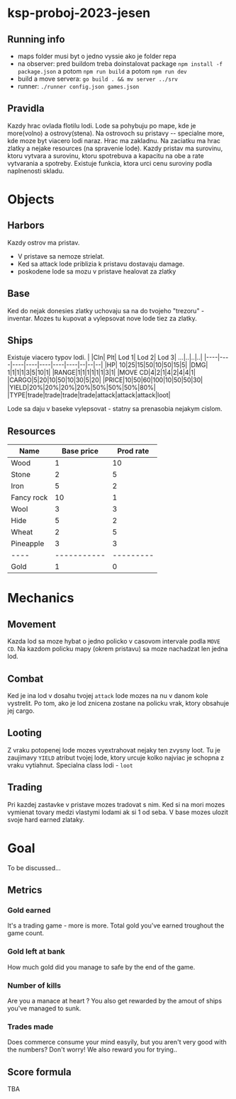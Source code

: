 # ksp-proboj-2023-jesen

## Running info
  - maps folder musi byt o jedno vyssie ako je folder repa
  - na observer: pred buildom treba doinstalovat package `npm install -f package.json` a potom `npm run build` a potom `npm run dev`
  - build a move servera: `go build . && mv server ../srv`
  - runner: `./runner config.json games.json `


## Pravidla
Kazdy hrac ovlada flotilu lodi. Lode sa pohybuju po mape, kde je more(volno) a ostrovy(stena). Na ostrovoch su pristavy -- specialne more, kde moze byt viacero lodi naraz. Hrac ma zakladnu. Na zaciatku ma hrac zlatky a nejake resources (na spravenie lode). Kazdy pristav ma surovinu, ktoru vytvara a surovinu, ktoru spotrebuva a kapacitu na obe a rate vytvarania a spotreby. Existuje funkcia, ktora urci cenu suroviny podla naplnenosti skladu. 
# Objects

## Harbors
Kazdy ostrov ma pristav. 
- V pristave sa nemoze strielat. 
- Ked sa attack lode priblizia k pristavu dostavaju damage. 
- poskodene lode sa mozu v pristave healovat za zlatky

## Base
Ked do nejak donesies zlatky uchovaju sa na do tvojeho "trezoru" - inventar.
Mozes tu kupovat a vylepsovat nove lode tiez za zlatky.

## Ships
Existuje viacero typov lodi.
| |Cln| Plt| Lod 1| Lod 2| Lod 3| ...|..|..|..|
|----|----|----|----|----|----|----|--|--|--|
|HP| 10|25|15|50|10|50|15|5|
|DMG| 1|1|1|1|3|5|10|1|
|RANGE|1|1|1|1|1|1|3|1|
|MOVE CD|4|2|1|4|2|4|4|1|
|CARGO|5|20|10|50|10|30|5|20|
|PRICE|10|50|60|100|10|50|50|30|
|YIELD|20%|20%|20%|20%|50%|50%|50%|80%|
|TYPE|trade|trade|trade|trade|attack|attack|attack|loot|

Lode sa daju v baseke vylepsovat - statny sa prenasobia nejakym cislom.

## Resources
|Name| Base price|Prod rate|
|----|-----------|---------|
|Wood|          1|       10|
|Stone|         2|        5|
|Iron|          5|        2|
|Fancy rock|   10|        1|
|Wool|          3|        3|
|Hide|          5|        2|
|Wheat|         2|        5|
|Pineapple|         3|        3|
|----|-----------|---------|
|Gold|          1|        0|

# Mechanics
## Movement
Kazda lod sa moze hybat o jedno policko v casovom intervale podla `MOVE CD`.
Na kazdom policku mapy (okrem pristavu) sa moze nachadzat len jedna lod. 
## Combat
Ked je ina lod v dosahu tvojej `attack` lode mozes na nu v danom kole vystrelit. Po tom, ako je lod znicena zostane na policku vrak, ktory obsahuje jej cargo.
## Looting
Z vraku potopenej lode mozes vyextrahovat nejaky ten zvysny loot. Tu je zaujimavy `YIELD` atribut tvojej lode, ktory urcuje kolko najviac je schopna z vraku vytiahnut. Specialna class lodi - `loot`
## Trading
Pri kazdej zastavke v pristave mozes tradovat s nim.
Ked si na mori mozes vymienat tovary medzi vlastymi lodami ak si 1 od seba. 
V base mozes ulozit svoje hard earned zlataky.

# Goal
To be discussed...
## Metrics
### Gold earned
It's a trading game - more is more. Total gold you've earned troughout the game count.
### Gold left at bank
How much gold did you manage to safe by the end of the game.
### Number of kills
Are you a manace at heart ? You also get rewarded by the amout of ships you've managed to sunk.
### Trades made
Does commerce consume your mind easyily, but you aren't very good with the numbers? Don't worry! We also reward you for trying..
## Score formula
TBA
